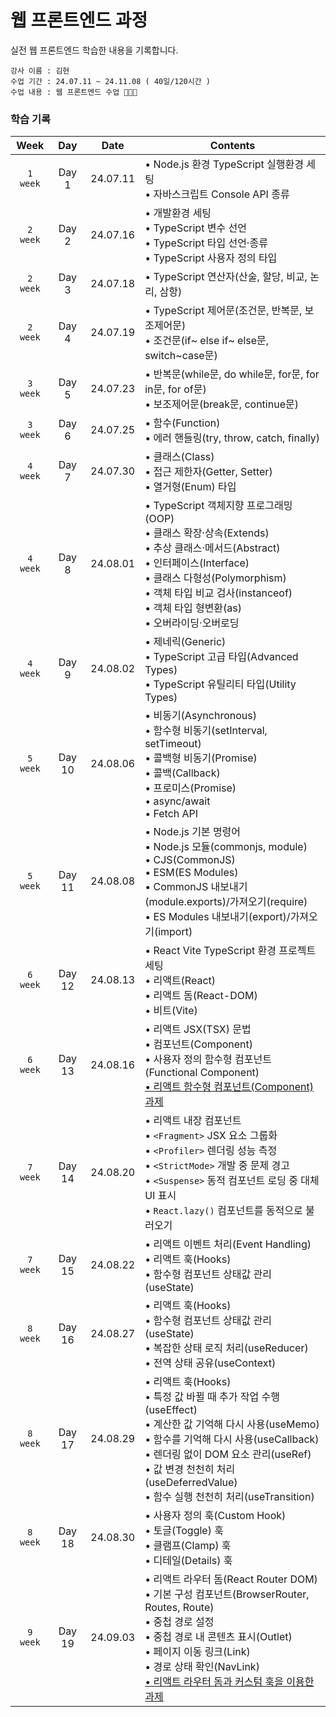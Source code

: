 # 웹 프론트엔드 과정

실전 웹 프론트엔드 학습한 내용을 기록합니다.

    강사 이름 : 김현
    수업 기간 : 24.07.11 ~ 24.11.08 ( 40일/120시간 )
    수업 내용 : 웹 프론트엔드 수업 👩🏻‍💻

### 학습 기록

|   Week   |  Day  |   Date   | Contents                                                                                                |
| :------: | :---: | :------: | ------------------------------------------------------------------------------------------------------- |
| `1 week` | Day 1 | 24.07.11 | • Node.js 환경 TypeScript 실행환경 세팅 <br>• 자바스크립트 Console API 종류 |
| `2 week` | Day 2 | 24.07.16 | • 개발환경 세팅 <br>• TypeScript 변수 선언 <br>• TypeScript 타입 선언·종류 <br>• TypeScript 사용자 정의 타입 |
| `2 week` | Day 3 | 24.07.18 | • TypeScript 연산자(산술, 할당, 비교, 논리, 삼항) |
| `2 week` | Day 4 | 24.07.19 | • TypeScript 제어문(조건문, 반복문, 보조제어문) <br>• 조건문(if~ else if~ else문, switch~case문) |
| `3 week` | Day 5 | 24.07.23 | • 반복문(while문, do while문, for문, for in문, for of문) <br>• 보조제어문(break문, continue문) |
| `3 week` | Day 6 | 24.07.25 | • 함수(Function) <br>• 에러 핸들링(try, throw, catch, finally) |
| `4 week` | Day 7 | 24.07.30 | • 클래스(Class) <br>• 접근 제한자(Getter, Setter) <br>• 열거형(Enum) 타입 |
| `4 week` | Day 8 | 24.08.01 | • TypeScript 객체지향 프로그래밍(OOP) <br>• 클래스 확장·상속(Extends) <br>• 추상 클래스·메서드(Abstract) <br>• 인터페이스(Interface) <br>• 클래스 다형성(Polymorphism) <br>• 객체 타입 비교 검사(instanceof) <br>• 객체 타입 형변환(as) <br>• 오버라이딩·오버로딩 |
| `4 week` | Day 9 | 24.08.02 | • 제네릭(Generic) <br>• TypeScript 고급 타입(Advanced Types) <br>• TypeScript 유틸리티 타입(Utility Types) |
| `5 week` | Day 10 | 24.08.06 | • 비동기(Asynchronous) <br>• 함수형 비동기(setInterval, setTimeout) <br>• 콜백형 비동기(Promise) <br>• 콜백(Callback) <br>• 프로미스(Promise) <br>• async/await <br>• Fetch API |
| `5 week` | Day 11 | 24.08.08 | • Node.js 기본 명령어 <br>• Node.js 모듈(commonjs, module) <br>• CJS(CommonJS) <br>• ESM(ES Modules) <br>• CommonJS 내보내기(module.exports)/가져오기(require) <br>• ES Modules 내보내기(export)/가져오기(import) |
| `6 week` | Day 12 | 24.08.13 | • React Vite TypeScript 환경 프로젝트 세팅 <br>• 리액트(React) <br>• 리액트 돔(React-DOM) <br>• 비트(Vite) |
| `6 week` | Day 13 | 24.08.16 | • 리액트 JSX(TSX) 문법 <br>• 컴포넌트(Component) <br>• 사용자 정의 함수형 컴포넌트(Functional Component) <br>[• 리액트 함수형 컴포넌트(Component) 과제](https://github.com/KwonSsohyun/FED_WEB_2024/issues/1) |
| `7 week` | Day 14 | 24.08.20 | • 리액트 내장 컴포넌트 <br>• `<Fragment>` JSX 요소 그룹화 <br>• `<Profiler>` 렌더링 성능 측정 <br>• `<StrictMode>` 개발 중 문제 경고 <br>• `<Suspense>` 동적 컴포넌트 로딩 중 대체 UI 표시 <br>• `React.lazy()` 컴포넌트를 동적으로 불러오기 |
| `7 week` | Day 15 | 24.08.22 | • 리액트 이벤트 처리(Event Handling) <br>• 리액트 훅(Hooks) <br>• 함수형 컴포넌트 상태값 관리(useState) |
| `8 week` | Day 16 | 24.08.27 | • 리액트 훅(Hooks) <br>• 함수형 컴포넌트 상태값 관리(useState) <br>• 복잡한 상태 로직 처리(useReducer) <br>• 전역 상태 공유(useContext) |
| `8 week` | Day 17 | 24.08.29 | • 리액트 훅(Hooks) <br>• 특정 값 바뀔 때 추가 작업 수행(useEffect) <br>• 계산한 값 기억해 다시 사용(useMemo) <br>• 함수를 기억해 다시 사용(useCallback) <br>• 렌더링 없이 DOM 요소 관리(useRef) <br>• 값 변경 천천히 처리(useDeferredValue) <br>• 함수 실행 천천히 처리(useTransition) |
| `8 week` | Day 18 | 24.08.30 | • 사용자 정의 훅(Custom Hook) <br>• 토글(Toggle) 훅 <br>• 클램프(Clamp) 훅 <br>• 디테일(Details) 훅 |
| `9 week` | Day 19 | 24.09.03 | • 리액트 라우터 돔(React Router DOM) <br>• 기본 구성 컴포넌트(BrowserRouter, Routes, Route) <br>• 중첩 경로 설정 <br>• 중첩 경로 내 콘텐츠 표시(Outlet) <br>• 페이지 이동 링크(Link) <br>• 경로 상태 확인(NavLink) <br>[• 리액트 라우터 돔과 커스텀 훅을 이용한 과제](https://github.com/KwonSsohyun/FED_WEB_2024/issues/2) |
